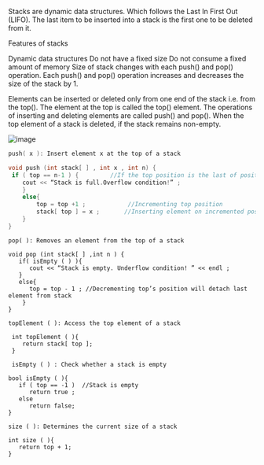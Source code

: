 Stacks are dynamic data structures. Which follows the Last In First Out (LIFO). The last item to be inserted into a stack is the first one to be deleted from it.

Features of stacks

Dynamic data structures
Do not have a fixed size
Do not consume a fixed amount of memory
Size of stack changes with each push() and pop() operation. Each push() and pop() operation increases and decreases the size of the stack by 1.

Elements can be inserted or deleted only from one end of the stack i.e. from the top(). The element at the top is called the top() element. The operations of inserting and 
deleting elements are called push() and pop(). When the top element of a stack is deleted, if the stack remains non-empty.

![image](https://user-images.githubusercontent.com/59710234/154685301-5f1e10e7-a86c-44f1-bae3-46e06d902d50.png)

```c++
push( x ): Insert element x at the top of a stack

void push (int stack[ ] , int x , int n) {
 if ( top == n-1 ) {         //If the top position is the last of position in a stack, this means that the stack is full
    cout << “Stack is full.Overflow condition!” ;
    }
    else{
        top = top +1 ;            //Incrementing top position 
        stack[ top ] = x ;       //Inserting element on incremented position  
    }
}
```
```
pop( ): Removes an element from the top of a stack

void pop (int stack[ ] ,int n ) {
   if( isEmpty ( ) ){
      cout << “Stack is empty. Underflow condition! ” << endl ;
   }
   else{
      top = top - 1 ; //Decrementing top’s position will detach last element from stack            
    }
}
```
```
topElement ( ): Access the top element of a stack

 int topElement ( ){
    return stack[ top ];
 }
``` 
```
 isEmpty ( ) : Check whether a stack is empty

bool isEmpty ( ){
   if ( top == -1 )  //Stack is empty
      return true ; 
   else
      return false;
}
```
```
size ( ): Determines the current size of a stack

int size ( ){
   return top + 1;
}
```
